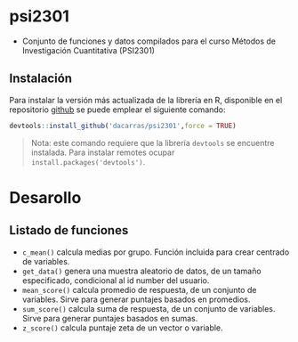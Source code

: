
# psi2301

-   Conjunto de funciones y datos compilados para el curso Métodos de
    Investigación Cuantitativa (PSI2301)

## Instalación

Para instalar la versión más actualizada de la librería en R, disponible
en el repositorio [github](https://github.com/dacarras/psi2301) se puede
emplear el siguiente comando:

``` r
devtools::install_github('dacarras/psi2301',force = TRUE)
```

> Nota: este comando requiere que la librería `devtools` se encuentre
> instalada. Para instalar remotes ocupar
> `install.packages('devtools')`.

# Desarollo

## Listado de funciones

-   `c_mean()` calcula medias por grupo. Función incluida para crear
    centrado de variables.
-   `get_data()` genera una muestra aleatorio de datos, de un tamaño
    especificado, condicional al id number del usuario.
-   `mean_score()` calcula promedio de respuesta, de un conjunto de
    variables. Sirve para generar puntajes basados en promedios.
-   `sum_score()` calcula suma de respuesta, de un conjunto de
    variables. Sirve para generar puntajes basados en sumas.
-   `z_score()` calcula puntaje zeta de un vector o variable.
